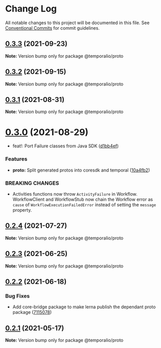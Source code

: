 # Change Log

All notable changes to this project will be documented in this file.
See [Conventional Commits](https://conventionalcommits.org) for commit guidelines.

## [0.3.3](https://github.com/temporalio/sdk-node/compare/@temporalio/proto@0.3.2...@temporalio/proto@0.3.3) (2021-09-23)

**Note:** Version bump only for package @temporalio/proto





## [0.3.2](https://github.com/temporalio/sdk-node/compare/@temporalio/proto@0.3.1...@temporalio/proto@0.3.2) (2021-09-15)

**Note:** Version bump only for package @temporalio/proto





## [0.3.1](https://github.com/temporalio/sdk-node/compare/@temporalio/proto@0.3.0...@temporalio/proto@0.3.1) (2021-08-31)

**Note:** Version bump only for package @temporalio/proto





# [0.3.0](https://github.com/temporalio/sdk-node/compare/@temporalio/proto@0.2.4...@temporalio/proto@0.3.0) (2021-08-29)


* feat!: Port Failure classes from Java SDK ([d1bb4ef](https://github.com/temporalio/sdk-node/commit/d1bb4ef59caa6ea3b0c4fc6108a78e46e4ed2b42))


### Features

* **proto:** Split generated protos into coresdk and temporal ([10a4fb2](https://github.com/temporalio/sdk-node/commit/10a4fb2e16736bd05e31b560a77f861b9a574aa0))


### BREAKING CHANGES

* Activities functions now throw `ActivityFailure` in Workflow.
WorkflowClient and WorkflowStub now chain the Workflow error as `cause`
of `WorkflowExecutionFailedError` instead of setting the `message`
property.





## [0.2.4](https://github.com/temporalio/sdk-node/compare/@temporalio/proto@0.2.3...@temporalio/proto@0.2.4) (2021-07-27)

**Note:** Version bump only for package @temporalio/proto





## [0.2.3](https://github.com/temporalio/sdk-node/compare/@temporalio/proto@0.2.2...@temporalio/proto@0.2.3) (2021-06-25)

**Note:** Version bump only for package @temporalio/proto





## [0.2.2](https://github.com/temporalio/sdk-node/compare/@temporalio/proto@0.2.1...@temporalio/proto@0.2.2) (2021-06-18)


### Bug Fixes

* Add core-bridge package to make lerna publish the dependant proto package ([7115078](https://github.com/temporalio/sdk-node/commit/7115078ba65d6bf1d9cf7eaae238a25f047da194))





## [0.2.1](https://github.com/temporalio/sdk-node/compare/@temporalio/proto@0.2.0...@temporalio/proto@0.2.1) (2021-05-17)

**Note:** Version bump only for package @temporalio/proto
